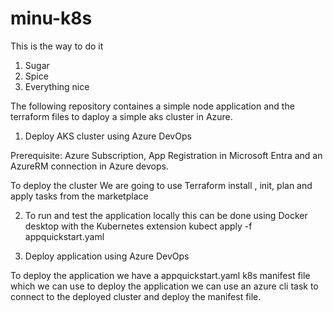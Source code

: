 # minu-k8s

This is the way to do it
1. Sugar
2. Spice
3. Everything nice

The following repository containes a simple node application and the terraform files to daploy a simple aks cluster in Azure.
1. Deploy AKS cluster using Azure DevOps

Prerequisite: Azure Subscription, App Registration in Microsoft Entra and an AzureRM connection in Azure devops.

To deploy the cluster We are going to use Terraform install , init, plan and apply tasks from the marketplace

2. To run and test the application locally this can be done using Docker desktop with the Kubernetes extension
kubect apply -f appquickstart.yaml

3. Deploy application using Azure DevOps

To deploy the application we have a appquickstart.yaml k8s manifest file which we can use to deploy the application
we can use an azure cli task to connect to the deployed cluster and deploy the manifest file.